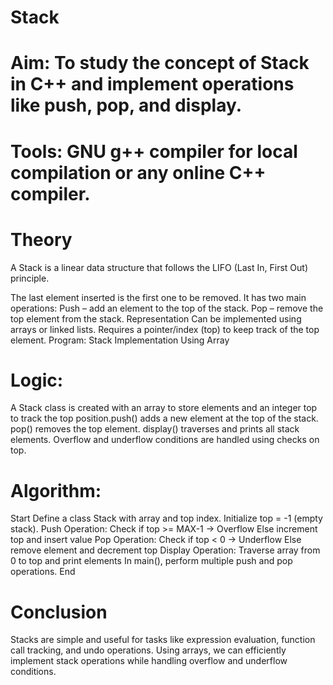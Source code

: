 # Stack
# Aim: To study the concept of Stack in C++ and implement operations like push, pop, and display.
# Tools: GNU g++ compiler for local compilation or any online C++ compiler.

# Theory
A Stack is a linear data structure that follows the LIFO (Last In, First Out) principle.

The last element inserted is the first one to be removed.
It has two main operations:
Push – add an element to the top of the stack.
Pop – remove the top element from the stack.
Representation
Can be implemented using arrays or linked lists.
Requires a pointer/index (top) to keep track of the top element.
Program: Stack Implementation Using Array
# Logic:
A Stack class is created with an array to store elements and an integer top to track the top position.push() adds a new element at the top of the stack.
pop() removes the top element. display() traverses and prints all stack elements. Overflow and underflow conditions are handled using checks on top.

# Algorithm:
Start
Define a class Stack with array and top index.
Initialize top = -1 (empty stack).
Push Operation:
Check if top >= MAX-1 → Overflow
Else increment top and insert value
Pop Operation:
Check if top < 0 → Underflow
Else remove element and decrement top
Display Operation:
Traverse array from 0 to top and print elements
In main(), perform multiple push and pop operations.
End
# Conclusion
Stacks are simple and useful for tasks like expression evaluation, function call tracking, and undo operations. Using arrays, we can efficiently implement stack operations while handling overflow and underflow conditions.
